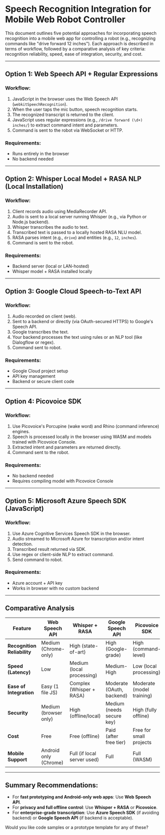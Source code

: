 # Speech Recognition Integration for Mobile Web Robot Controller

This document outlines five potential approaches for incorporating speech recognition into a mobile web app for controlling a robot (e.g., recognizing commands like "drive forward 12 inches"). Each approach is described in terms of workflow, followed by a comparative analysis of key criteria: recognition reliability, speed, ease of integration, security, and cost.

---

## Option 1: Web Speech API + Regular Expressions

### Workflow:
1. JavaScript in the browser uses the Web Speech API (`webkitSpeechRecognition`).
2. When the user taps the mic button, speech recognition starts.
3. The recognized transcript is returned to the client.
4. JavaScript uses regular expressions (e.g., `/drive forward (\d+) inches/`) to extract command intent and parameters.
5. Command is sent to the robot via WebSocket or HTTP.

### Requirements:
- Runs entirely in the browser
- No backend needed

---

## Option 2: Whisper Local Model + RASA NLP (Local Installation)

### Workflow:
1. Client records audio using MediaRecorder API.
2. Audio is sent to a local server running Whisper (e.g., via Python or Node.js backend).
3. Whisper transcribes the audio to text.
4. Transcribed text is passed to a locally hosted RASA NLU model.
5. RASA parses intent (e.g., `drive`) and entities (e.g., `12`, `inches`).
6. Command is sent to the robot.

### Requirements:
- Backend server (local or LAN-hosted)
- Whisper model + RASA installed locally

---

## Option 3: Google Cloud Speech-to-Text API

### Workflow:
1. Audio recorded on client (web).
2. Sent to a backend or directly (via OAuth-secured HTTPS) to Google's Speech API.
3. Google transcribes the text.
4. Your backend processes the text using rules or an NLP tool (like Dialogflow or regex).
5. Command sent to robot.

### Requirements:
- Google Cloud project setup
- API key management
- Backend or secure client code

---

## Option 4: Picovoice SDK

### Workflow:
1. Use Picovoice's Porcupine (wake word) and Rhino (command inference) engines.
2. Speech is processed locally in the browser using WASM and models trained with Picovoice Console.
3. Extracted intent and parameters are returned directly.
4. Command sent to the robot.

### Requirements:
- No backend needed
- Requires compiling model with Picovoice Console

---

## Option 5: Microsoft Azure Speech SDK (JavaScript)

### Workflow:
1. Use Azure Cognitive Services Speech SDK in the browser.
2. Audio streamed to Microsoft Azure for transcription and/or intent detection.
3. Transcribed result returned via SDK.
4. Use regex or client-side NLP to extract command.
5. Send command to robot.

### Requirements:
- Azure account + API key
- Works in browser with no custom backend

---

## Comparative Analysis

| Feature                       | Web Speech API           | Whisper + RASA               | Google Speech API         | Picovoice SDK               | Azure Speech SDK           |
|------------------------------|---------------------------|-------------------------------|---------------------------|-----------------------------|----------------------------|
| **Recognition Reliability** | Medium (Chrome-only)     | High (state-of-art)          | High (Google-grade)       | High (command-level)       | High                       |
| **Speed (Latency)**         | Low                      | Medium (local processing)     | Medium-High               | Low (local processing)     | Medium                     |
| **Ease of Integration**     | Easy (1 file JS)         | Complex (Whisper + RASA)      | Moderate (OAuth, backend) | Moderate (model training)  | Easy (JS SDK, no backend)  |
| **Security**                | Medium (browser only)    | High (offline/local)          | Medium (needs secure key) | High (fully offline)       | Medium (cloud account)     |
| **Cost**                    | Free                     | Free (offline)                | Paid (after free tier)    | Free for small projects    | Paid (with free tier)      |
| **Mobile Support**          | Android only (Chrome)    | Full (if local server used)   | Full                      | Full (WASM)                | Full                       |

---

## Summary Recommendations:
- For **fast prototyping and Android-only web apps**: Use **Web Speech API**.
- For **privacy and full offline control**: Use **Whisper + RASA** or **Picovoice**.
- For **enterprise-grade transcription**: Use **Azure Speech SDK** (if avoiding backend) or **Google Speech API** (if backend is acceptable).

Would you like code samples or a prototype template for any of these?

